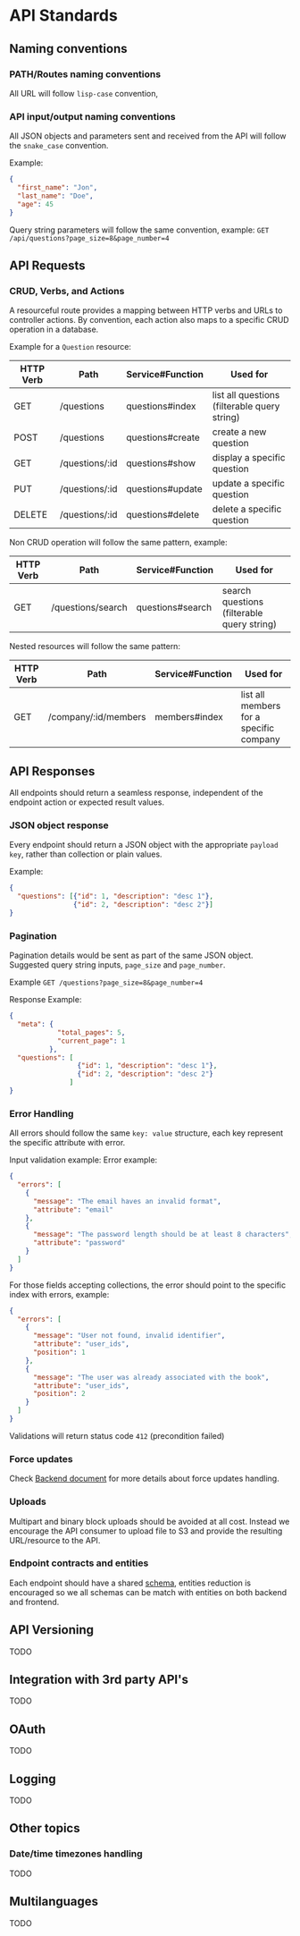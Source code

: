 # API Standards

## Naming conventions

### PATH/Routes naming conventions
All URL will follow `lisp-case` convention,

### API input/output naming conventions
All JSON objects and parameters sent and received from the API will follow the `snake_case` convention.

Example:
```json
{
  "first_name": "Jon",
  "last_name": "Doe",
  "age": 45
}
```

Query string parameters will follow the same convention, example: `GET /api/questions?page_size=8&page_number=4`

## API Requests

### CRUD, Verbs, and Actions
A resourceful route provides a mapping between HTTP verbs and URLs to
controller actions. By convention, each action also maps to a specific CRUD
operation in a database.

Example for a `Question` resource:

| HTTP Verb | Path             | Service#Function     | Used for                                     |
| --------- | ---------------- | -------------------- | -------------------------------------------- |
| GET       | /questions       | questions#index      | list all questions (filterable query string) |
| POST      | /questions       | questions#create     | create a new question                        |
| GET       | /questions/:id   | questions#show       | display a specific question                  |
| PUT       | /questions/:id   | questions#update     | update a specific question                   |
| DELETE    | /questions/:id   | questions#delete     | delete a specific question                   |

Non CRUD operation will follow the same pattern, example:

| HTTP Verb | Path              | Service#Function     | Used for                                     |
| --------- | ----------------  | -------------------- | -------------------------------------------- |
| GET       | /questions/search | questions#search     | search questions (filterable query string)   |

Nested resources will follow the same pattern:

| HTTP Verb | Path                 | Service#Function     | Used for                                     |
| --------- | -------------------  | -------------------- | -------------------------------------------- |
| GET       | /company/:id/members | members#index        | list all members for a specific company      |

## API Responses

All endpoints should return a seamless response, independent of the endpoint action or expected result values.

### JSON object response
Every endpoint should return a JSON object with the appropriate `payload key`, rather than  collection or plain values.

Example:

```json
{
  "questions": [{"id": 1, "description": "desc 1"},
                {"id": 2, "description": "desc 2"}]
}
```

### Pagination
Pagination details would be sent as part of the same JSON object.
Suggested query string inputs, `page_size` and `page_number`.

Example `GET /questions?page_size=8&page_number=4`

Response Example:
```json
{
  "meta": {
            "total_pages": 5,
            "current_page": 1
          },
  "questions": [
                 {"id": 1, "description": "desc 1"},
                 {"id": 2, "description": "desc 2"}
               ]
}
```

### Error Handling
All errors should follow the same `key: value` structure, each key represent the specific attribute with error.

Input validation example:
Error example:
```json
{
  "errors": [
    {
      "message": "The email haves an invalid format",
      "attribute": "email"
    },
    {
      "message": "The password length should be at least 8 characters",
      "attribute": "password"
    }
  ]
}
```

For those fields accepting collections, the error should point to the specific index with errors, example:
```json
{
  "errors": [
    {
      "message": "User not found, invalid identifier",
      "attribute": "user_ids",
      "position": 1
    },
    {
      "message": "The user was already associated with the book",
      "attribute": "user_ids",
      "position": 2
    }
  ]
}
```

Validations will return status code `412` (precondition failed)

### Force updates
Check [Backend document](readme.md) for more details about force updates handling.

### Uploads
Multipart and binary block uploads should be avoided at all cost.
Instead we encourage the API consumer to upload file to S3 and provide the resulting URL/resource to the API.

### Endpoint contracts and entities
Each endpoint should have a shared [schema](https://github.com/plumatic/schema), entities reduction is encouraged so we all schemas can be match with entities on both backend and frontend.

## API Versioning
TODO

## Integration with 3rd party API's
TODO

## OAuth
TODO

## Logging
TODO

## Other topics

### Date/time timezones handling
TODO

## Multilanguages
TODO
